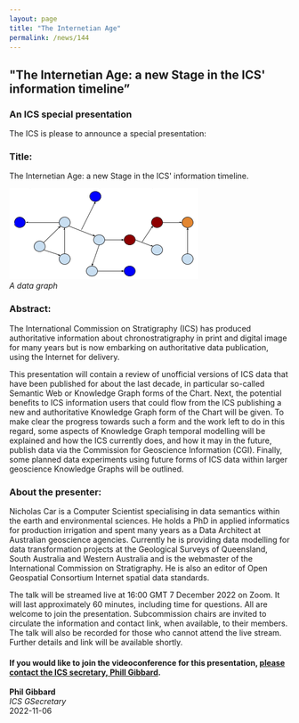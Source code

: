 ```yaml
---
layout: page
title: "The Internetian Age"
permalink: /news/144
---
```

## "The Internetian Age: a new Stage in the ICS' information timeline”

### An ICS special presentation 

The ICS is please to announce a special presentation:

### Title: 
The Internetian Age: a new Stage in the ICS' information timeline.

![](/news/graph.png)  
_A data graph_

### Abstract: 
The International Commission on Stratigraphy (ICS) has produced authoritative information about chronostratigraphy in print and digital image for many years but is now embarking on authoritative data publication, using the Internet for delivery. 

This presentation will contain a review of unofficial versions of ICS data that have been published for about the last decade, in particular so-called Semantic Web or Knowledge Graph forms of the Chart. Next, the potential benefits to ICS information users that could flow from the ICS publishing a new and authoritative Knowledge Graph form of the Chart will be given. To make clear the progress towards such a form and the work left to do in this regard, some aspects of Knowledge Graph temporal modelling will be explained and how the ICS currently does, and how it may in the future, publish data via the Commission for Geoscience Information (CGI). Finally, some planned data experiments using future forms of ICS data within larger geoscience Knowledge Graphs will be outlined.

### About the presenter:
Nicholas Car is a Computer Scientist specialising in data semantics within the earth and environmental sciences. He holds a PhD in applied informatics for production irrigation and spent many years as a Data Architect at Australian geoscience agencies. Currently he is providing data modelling for data transformation projects at the Geological Surveys of Queensland, South Australia and Western Australia and is the webmaster of the International Commission on Stratigraphy. He is also an editor of Open Geospatial Consortium Internet spatial data standards.

The talk will be streamed live at 16:00 GMT 7 December 2022 on Zoom. It will last approximately 60 minutes, including time for questions.  All are welcome to join the presentation. Subcommission chairs are invited to circulate the information and contact link, when available, to their members.  The talk will also be recorded for those who cannot attend the live stream.  Further details and link will be available shortly.

#### If you would like to join the videoconference for this presentation, [please contact the ICS secretary, Phill Gibbard](/contact).

**Phil Gibbard**  
_ICS GSecretary_  
2022-11-06  
